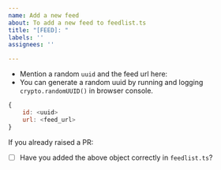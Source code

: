 ```yaml
---
name: Add a new feed
about: To add a new feed to feedlist.ts
title: "[FEED]: "
labels: ''
assignees: ''

---
```


- Mention a random `uuid` and the feed url here:
- You can generate a random uuid by running and logging `crypto.randomUUID()` in browser console.

```js
{
    id: <uuid>
    url: <feed_url>
}
```

If you already raised a PR:

- [ ] Have you added the above object correctly in `feedlist.ts`?
